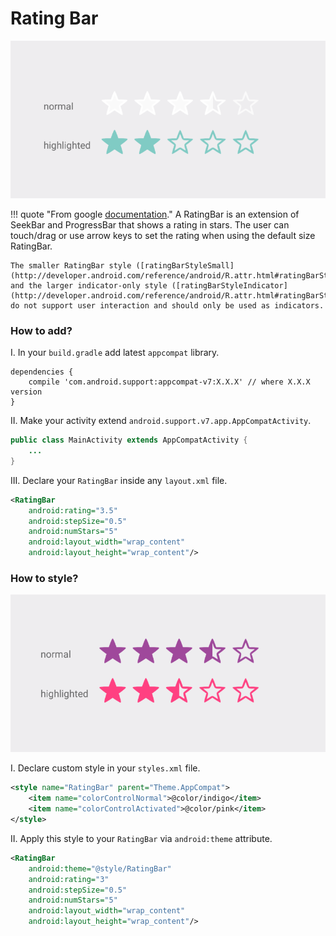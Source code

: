 # Rating Bar

![](../images/rating-bar-1.png)

!!! quote "From google [documentation](http://developer.android.com/reference/android/widget/RatingBar.html)."
    A RatingBar is an extension of SeekBar and ProgressBar that shows a rating in stars. The user can touch/drag or use arrow keys to set the rating when using the default size RatingBar.

    The smaller RatingBar style ([ratingBarStyleSmall](http://developer.android.com/reference/android/R.attr.html#ratingBarStyleSmall)) and the larger indicator-only style ([ratingBarStyleIndicator](http://developer.android.com/reference/android/R.attr.html#ratingBarStyleIndicator)) do not support user interaction and should only be used as indicators.

### How to add?

I. In your `build.gradle` add latest `appcompat` library.

```
dependencies {
    compile 'com.android.support:appcompat-v7:X.X.X' // where X.X.X version
}
```

II. Make your activity extend `android.support.v7.app.AppCompatActivity`.

```java
public class MainActivity extends AppCompatActivity {
    ...
}
```

III. Declare your `RatingBar` inside any `layout.xml` file.

```xml
<RatingBar
    android:rating="3.5"
    android:stepSize="0.5"
    android:numStars="5"
    android:layout_width="wrap_content"
    android:layout_height="wrap_content"/>
```

### How to style?

![](../images/rating-bar-2.png)

I. Declare custom style in your `styles.xml` file.

```xml
<style name="RatingBar" parent="Theme.AppCompat">
    <item name="colorControlNormal">@color/indigo</item>
    <item name="colorControlActivated">@color/pink</item>
</style>
```

II. Apply this style to your `RatingBar` via `android:theme` attribute.

```xml
<RatingBar
    android:theme="@style/RatingBar"
    android:rating="3"
    android:stepSize="0.5"
    android:numStars="5"
    android:layout_width="wrap_content"
    android:layout_height="wrap_content"/>
```
